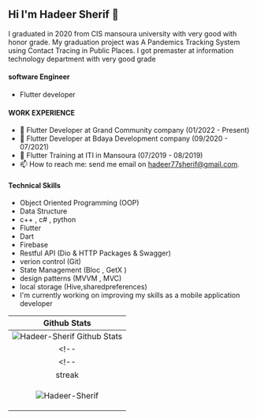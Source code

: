 ## Hi I'm Hadeer Sherif 👋
 I graduated in 2020 from CIS mansoura university with very good with honor grade.
 My graduation project was A Pandemics Tracking System using Contact Tracing in Public Places.
 I got premaster at information technology department with very good grade 
 
 #### software Engineer
- Flutter developer

#### WORK EXPERIENCE
- 🔭 Flutter Developer at Grand Community company (01/2022 - Present)
- 🌱 Flutter Developer at Bdaya Development company (09/2020 - 07/2021)
- 👯 Flutter Training at ITI in Mansoura (07/2019 - 08/2019)
- 📫 How to reach me: send me email on hadeer77sherif@gmail.com.
 
#### Technical Skills
  - Object Oriented Programming (OOP)
  - Data Structure
  - c++ , c# , python
  - Flutter
  - Dart
  - Firebase
  - Restful API (Dio & HTTP Packages & Swagger)
  - verion control (Git)
  - State Management (Bloc , GetX )
  - design patterns (MVVM , MVC)
  - local storage (Hive,sharedpreferences)
  - I'm currently working on improving my skills as a mobile application developer
  
  
  
| Github Stats |
|:------------:|
|![Hadeer-Sherif Github Stats](https://github-readme-stats.vercel.app/api?username=Hadeer-Sherif&show_icons=true&theme=dracula)|
<!-- | Top Langs | -->
<!-- |[![Top Langs](https://github-readme-stats.vercel.app/api/top-langs/?username=Hadeer-Sherif&exclude_repo=ualehosaini.github.io,free-for-dev&layout=compact&langs_count=8)](https://github.com/ualehosaini)| -->
| streak 
|<p><img align="center" src="https://github-readme-streak-stats.herokuapp.com/?user=Hadeer-Sherif&" alt="Hadeer-Sherif" /></p> 
